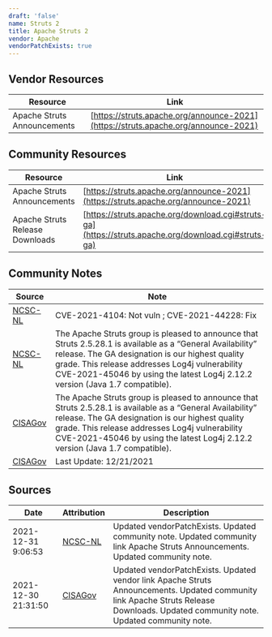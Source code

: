 ```yaml
---
draft: 'false'
name: Struts 2
title: Apache Struts 2
vendor: Apache
vendorPatchExists: true
---
```


## Vendor Resources
| Resource | Link |
| --- | --- |
| Apache Struts Announcements | [https://struts.apache.org/announce-2021](https://struts.apache.org/announce-2021) |

## Community Resources
| Resource | Link |
| --- | --- |
| Apache Struts Announcements | [https://struts.apache.org/announce-2021](https://struts.apache.org/announce-2021) |
| Apache Struts Release Downloads | [https://struts.apache.org/download.cgi#struts-ga](https://struts.apache.org/download.cgi#struts-ga) |

## Community Notes
| Source | Note |
| --- | --- |
| [NCSC-NL](https://github.com/NCSC-NL/log4shell/blob/main/software/README.md) | CVE-2021-4104: Not vuln ; CVE-2021-44228: Fix </ul> |
| [NCSC-NL](https://github.com/NCSC-NL/log4shell/blob/main/software/README.md) | The Apache Struts group is pleased to announce that Struts 2.5.28.1 is available as a “General Availability” release. The GA designation is our highest quality grade. This release addresses Log4j vulnerability CVE-2021-45046 by using the latest Log4j 2.12.2 version (Java 1.7 compatible). |
| [CISAGov](https://raw.githubusercontent.com/cisagov/log4j-affected-db/develop/README.md) | The Apache Struts group is pleased to announce that Struts 2.5.28.1 is available as a “General Availability” release. The GA designation is our highest quality grade. This release addresses Log4j vulnerability CVE-2021-45046 by using the latest Log4j 2.12.2 version (Java 1.7 compatible). |
| [CISAGov](https://raw.githubusercontent.com/cisagov/log4j-affected-db/develop/README.md) | Last Update: 12/21/2021 |

## Sources
| Date | Attribution | Description |
| --- | --- | --- |
| 2021-12-31 9:06:53 | [NCSC-NL](https://github.com/NCSC-NL/log4shell/blob/main/software/README.md) | Updated vendorPatchExists. Updated community note. Updated community link Apache Struts Announcements. Updated community note.  |
| 2021-12-30 21:31:50 | [CISAGov](https://raw.githubusercontent.com/cisagov/log4j-affected-db/develop/README.md) | Updated vendorPatchExists. Updated vendor link Apache Struts Announcements. Updated community link Apache Struts Release Downloads. Updated community note. Updated community note.  |
